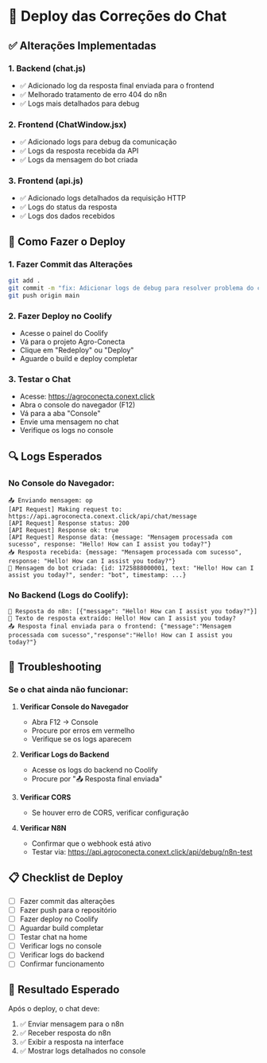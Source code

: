 # 🚀 Deploy das Correções do Chat

## ✅ Alterações Implementadas

### 1. **Backend (chat.js)**
- ✅ Adicionado log da resposta final enviada para o frontend
- ✅ Melhorado tratamento de erro 404 do n8n
- ✅ Logs mais detalhados para debug

### 2. **Frontend (ChatWindow.jsx)**
- ✅ Adicionado logs para debug da comunicação
- ✅ Logs da resposta recebida da API
- ✅ Logs da mensagem do bot criada

### 3. **Frontend (api.js)**
- ✅ Adicionado logs detalhados da requisição HTTP
- ✅ Logs do status da resposta
- ✅ Logs dos dados recebidos

## 🔧 Como Fazer o Deploy

### 1. **Fazer Commit das Alterações**
```bash
git add .
git commit -m "fix: Adicionar logs de debug para resolver problema do chat com n8n"
git push origin main
```

### 2. **Fazer Deploy no Coolify**
- Acesse o painel do Coolify
- Vá para o projeto Agro-Conecta
- Clique em "Redeploy" ou "Deploy"
- Aguarde o build e deploy completar

### 3. **Testar o Chat**
- Acesse: https://agroconecta.conext.click
- Abra o console do navegador (F12)
- Vá para a aba "Console"
- Envie uma mensagem no chat
- Verifique os logs no console

## 🔍 Logs Esperados

### No Console do Navegador:
```
📤 Enviando mensagem: op
[API Request] Making request to: https://api.agroconecta.conext.click/api/chat/message
[API Request] Response status: 200
[API Request] Response ok: true
[API Request] Response data: {message: "Mensagem processada com sucesso", response: "Hello! How can I assist you today?"}
📥 Resposta recebida: {message: "Mensagem processada com sucesso", response: "Hello! How can I assist you today?"}
🤖 Mensagem do bot criada: {id: 1725888000001, text: "Hello! How can I assist you today?", sender: "bot", timestamp: ...}
```

### No Backend (Logs do Coolify):
```
🔗 Resposta do n8n: [{"message": "Hello! How can I assist you today?"}]
🔗 Texto de resposta extraído: Hello! How can I assist you today?
📤 Resposta final enviada para o frontend: {"message":"Mensagem processada com sucesso","response":"Hello! How can I assist you today?"}
```

## 🐛 Troubleshooting

### Se o chat ainda não funcionar:

1. **Verificar Console do Navegador**
   - Abra F12 → Console
   - Procure por erros em vermelho
   - Verifique se os logs aparecem

2. **Verificar Logs do Backend**
   - Acesse os logs do backend no Coolify
   - Procure por "📤 Resposta final enviada"

3. **Verificar CORS**
   - Se houver erro de CORS, verificar configuração

4. **Verificar N8N**
   - Confirmar que o webhook está ativo
   - Testar via: https://api.agroconecta.conext.click/api/debug/n8n-test

## 📋 Checklist de Deploy

- [ ] Fazer commit das alterações
- [ ] Fazer push para o repositório
- [ ] Fazer deploy no Coolify
- [ ] Aguardar build completar
- [ ] Testar chat na home
- [ ] Verificar logs no console
- [ ] Verificar logs do backend
- [ ] Confirmar funcionamento

## 🎯 Resultado Esperado

Após o deploy, o chat deve:
1. ✅ Enviar mensagem para o n8n
2. ✅ Receber resposta do n8n
3. ✅ Exibir a resposta na interface
4. ✅ Mostrar logs detalhados no console
